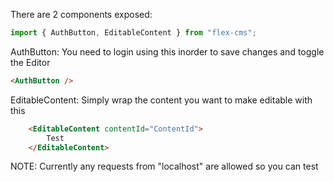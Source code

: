 There are 2 components exposed:

```javascript
import { AuthButton, EditableContent } from "flex-cms";
```

AuthButton: You need to login using this inorder to save changes and toggle the Editor

```html
<AuthButton />
```

EditableContent: Simply wrap the content you want to make editable with this

```html
    <EditableContent contentId="ContentId">
        Test
    </EditableContent>
```

NOTE: Currently any requests from "localhost" are allowed so you can test
